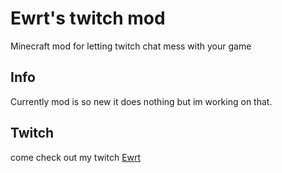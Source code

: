 # Ewrt's twitch mod
Minecraft mod for letting twitch chat mess with your game

## Info
Currently mod is so new it does nothing but im working on that.


## Twitch
come check out my twitch [Ewrt](https://www.twitch.tv/ewrt)

